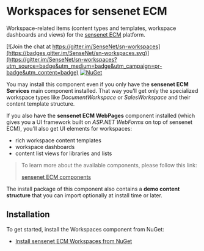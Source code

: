 # Workspaces for sensenet ECM
Workspace-related items (content types and templates, workspace dashboards and views) for the [sensenet ECM](https://github.com/SenseNet/sensenet) platform.

[![Join the chat at https://gitter.im/SenseNet/sn-workspaces](https://badges.gitter.im/SenseNet/sn-workspaces.svg)](https://gitter.im/SenseNet/sn-workspaces?utm_source=badge&utm_medium=badge&utm_campaign=pr-badge&utm_content=badge)
[![NuGet](https://img.shields.io/nuget/v/SenseNet.Workspaces.Install.svg)](https://www.nuget.org/packages/SenseNet.Workspaces.Install)

You may install this component even if you only have the **sensenet ECM Services** main component installed. That way you'll get only the specialized workspace types like *DocumentWorkspace* or *SalesWorkspace* and their content template structure.

If you also have the **sensenet ECM WebPages** component installed (which gives you a UI framework built on *ASP.NET WebForms* on top of sensenet ECM), you'll also get UI elements for workspaces:

- rich workspace content templates
- workspace dashboards
- content list views for libraries and lists

> To learn more about the available components, please follow this link:
>
> [sensenet ECM components](http://community.sensenet.com/docs/sensenet-components)

The install package of this component also contains a **demo content structure** that you can import optionally at install time or later.

## Installation
To get started, install the Workspaces component from NuGet:
- [Install sensenet ECM Workspaces from NuGet](https://github.com/SenseNet/sn-workspaces/tree/master/docs/install-workspaces-from-nuget.md)
